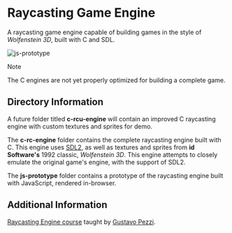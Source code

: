 # Raycasting Game Engine

A raycasting game engine capable of building games in the style of *Wolfenstein 3D*, built with C and SDL.

![js-prototype](https://github.com/Nico-Posateri/c-and-js-raycast-engine/assets/141705409/f522b7d8-7144-4a0b-a7fa-3bf18a38a31e)
> [!NOTE]
> The C engines are not yet properly optimized for building a complete game.

## Directory Information
A future folder titled **c-rcu-engine** will contain an improved C raycasting engine with custom textures and sprites for demo.

The **c-rc-engine** folder contains the complete raycasting engine built with C. This engine uses [SDL2](https://github.com/libsdl-org/SDL/releases/tag/release-2.28.5), as well as textures and sprites from **id Software's** 1992 classic, *Wolfenstein 3D*. This engine attempts to closely emulate the original game's engine, with the support of SDL2.

The **js-prototype** folder contains a prototype of the raycasting engine built with JavaScript, rendered in-browser.

## Additional Information
[Raycasting Engine course](https://pikuma.com/courses/raycasting-engine-tutorial-algorithm-javascript) taught by [Gustavo Pezzi](https://github.com/gustavopezzi).
